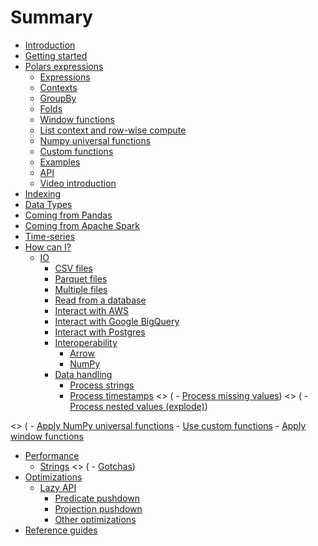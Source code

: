 # Summary

- [Introduction](introduction.md)
- [Getting started](quickstart/intro.md)
- [Polars expressions](dsl/intro.md)
  - [Expressions](dsl/expressions.md)
  - [Contexts](dsl/contexts.md)
  - [GroupBy](dsl/groupby.md)
  - [Folds](dsl/folds.md)
  - [Window functions](dsl/window_functions.md)
  - [List context and row-wise compute](dsl/list_context.md)
  - [Numpy universal functions](dsl/numpy.md)
  - [Custom functions](dsl/custom_functions.md)
  - [Examples](notebooks/introduction_polars.md)
  - [API](dsl/api.md)
  - [Video introduction](dsl/video_intro.md)
- [Indexing](indexing.md)
- [Data Types](datatypes.md)
- [Coming from Pandas](coming_from_pandas.md)
- [Coming from Apache Spark](coming_from_spark.md)
- [Time-series](timeseries/intro.md)
- [How can I?](howcani/intro.md)
  - [IO](howcani/io/intro.md)
    - [CSV files](howcani/io/csv.md)
    - [Parquet files](howcani/io/parquet.md)
    - [Multiple files](multiple_files/intro.md)
    - [Read from a database](howcani/io/read_db.md)
    - [Interact with AWS](howcani/io/aws.md)
    - [Interact with Google BigQuery](howcani/io/google-big-query.md)
    - [Interact with Postgres](howcani/io/postgres.md)
    - [Interoperability](howcani/interop/intro.md)
      - [Arrow](howcani/interop/arrow.md)
      - [NumPy](howcani/interop/numpy.md)
    - [Data handling](howcani/data/intro.md)
      - [Process strings](howcani/data/strings.md)
      - [Process timestamps](howcani/data/timestamps.md)
        \<> (        - [Process missing values](howcani/missing.md))
        \<> (        - [Process nested values (explode)](howcani/explode.md))

[//]: # (  - [Apply]&#40;howcani/apply/intro.md&#41;)
    \<> (        - [Apply NumPy universal functions](howcani/apply/numpy-ufuncs.md)
    - [Use custom functions](howcani/apply/udfs.md)
    - [Apply window functions](howcani/apply/window-functions.md)
- [Performance](performance/intro.md)
  - [Strings](performance/strings.md)
    \<> (    - [Gotchas](performance/gotchas.md))
- [Optimizations](optimizations/intro.md)
  - [Lazy API](optimizations/lazy/intro.md)
    - [Predicate pushdown](optimizations/lazy/predicate-pushdown.md)
    - [Projection pushdown](optimizations/lazy/projection-pushdown.md)
    - [Other optimizations](optimizations/lazy/other-optimizations.md)
- [Reference guides](references.md)
